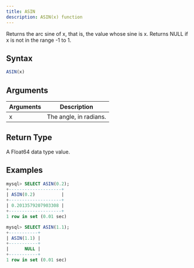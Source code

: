 ```yaml
---
title: ASIN
description: ASIN(x) function
---
```


Returns the arc sine of x, that is, the value whose sine is x. Returns NULL if x is not in the range -1 to 1.

## Syntax

```sql
ASIN(x)
```

## Arguments

| Arguments   | Description |
| ----------- | ----------- |
| x | The angle, in radians. |

## Return Type

A Float64 data type value.


## Examples

```sql
mysql> SELECT ASIN(0.2);
+--------------------+
| ASIN(0.2)          |
+--------------------+
| 0.2013579207903308 |
+--------------------+
1 row in set (0.01 sec)

mysql> SELECT ASIN(1.1);
+-----------+
| ASIN(1.1) |
+-----------+
|      NULL |
+-----------+
1 row in set (0.01 sec)
```
